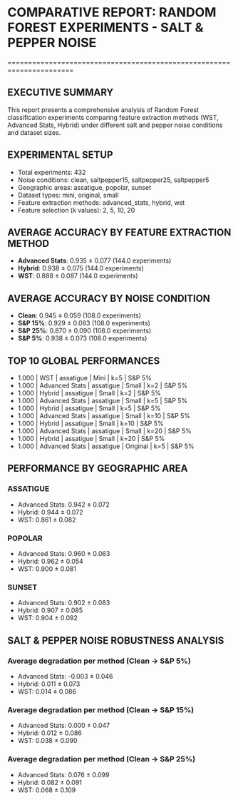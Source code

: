 # COMPARATIVE REPORT: RANDOM FOREST EXPERIMENTS - SALT & PEPPER NOISE
======================================================================

## EXECUTIVE SUMMARY

This report presents a comprehensive analysis of Random Forest classification
experiments comparing feature extraction methods (WST, Advanced Stats, Hybrid)
under different salt and pepper noise conditions and dataset sizes.

## EXPERIMENTAL SETUP
- Total experiments: 432
- Noise conditions: clean, saltpepper15, saltpepper25, saltpepper5
- Geographic areas: assatigue, popolar, sunset
- Dataset types: mini, original, small
- Feature extraction methods: advanced_stats, hybrid, wst
- Feature selection (k values): 2, 5, 10, 20

## AVERAGE ACCURACY BY FEATURE EXTRACTION METHOD
- **Advanced Stats**: 0.935 ± 0.077 (144.0 experiments)
- **Hybrid**: 0.938 ± 0.075 (144.0 experiments)
- **WST**: 0.888 ± 0.087 (144.0 experiments)

## AVERAGE ACCURACY BY NOISE CONDITION
- **Clean**: 0.945 ± 0.059 (108.0 experiments)
- **S&P 15%**: 0.929 ± 0.083 (108.0 experiments)
- **S&P 25%**: 0.870 ± 0.090 (108.0 experiments)
- **S&P 5%**: 0.938 ± 0.073 (108.0 experiments)

## TOP 10 GLOBAL PERFORMANCES
- 1.000 | WST | assatigue | Mini | k=5 | S&P 5%
- 1.000 | Advanced Stats | assatigue | Small | k=2 | S&P 5%
- 1.000 | Hybrid | assatigue | Small | k=2 | S&P 5%
- 1.000 | Advanced Stats | assatigue | Small | k=5 | S&P 5%
- 1.000 | Hybrid | assatigue | Small | k=5 | S&P 5%
- 1.000 | Advanced Stats | assatigue | Small | k=10 | S&P 5%
- 1.000 | Hybrid | assatigue | Small | k=10 | S&P 5%
- 1.000 | Advanced Stats | assatigue | Small | k=20 | S&P 5%
- 1.000 | Hybrid | assatigue | Small | k=20 | S&P 5%
- 1.000 | Advanced Stats | assatigue | Original | k=5 | S&P 5%

## PERFORMANCE BY GEOGRAPHIC AREA
### ASSATIGUE
  - Advanced Stats: 0.942 ± 0.072
  - Hybrid: 0.944 ± 0.072
  - WST: 0.861 ± 0.082

### POPOLAR
  - Advanced Stats: 0.960 ± 0.063
  - Hybrid: 0.962 ± 0.054
  - WST: 0.900 ± 0.081

### SUNSET
  - Advanced Stats: 0.902 ± 0.083
  - Hybrid: 0.907 ± 0.085
  - WST: 0.904 ± 0.092

## SALT & PEPPER NOISE ROBUSTNESS ANALYSIS
### Average degradation per method (Clean → S&P 5%)
- Advanced Stats: -0.003 ± 0.046
- Hybrid: 0.011 ± 0.073
- WST: 0.014 ± 0.086

### Average degradation per method (Clean → S&P 15%)
- Advanced Stats: 0.000 ± 0.047
- Hybrid: 0.012 ± 0.086
- WST: 0.038 ± 0.090

### Average degradation per method (Clean → S&P 25%)
- Advanced Stats: 0.076 ± 0.099
- Hybrid: 0.082 ± 0.091
- WST: 0.068 ± 0.109
